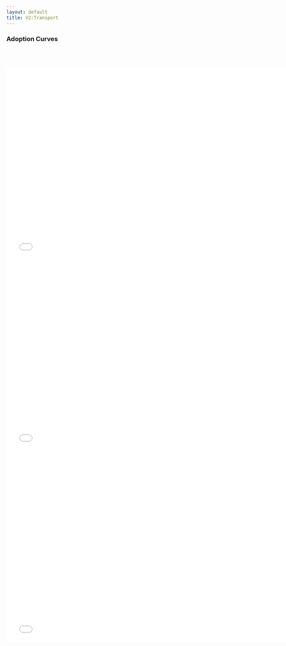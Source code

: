 ```yaml
---
layout: default
title: V2:Transport
---
```


### Adoption Curves
<br/><br/>

<iframe id='igraph' scrolling='no' style='border:none' seamless='seamless' src= "acurves-custom-pathway-World-Transportation.html" height='500' width='150%'></iframe>

<iframe id='igraph' scrolling='no' style='border:none' seamless='seamless' src= "acurves-marketdata-pathway-World-Transportation.html" height='500' width='150%'></iframe>

<iframe id='igraph' scrolling='no' style='border:none' seamless='seamless' src= "acurves-custom-absolute-pathway-World-Transportation.html" height='500' width='150%'></iframe>
